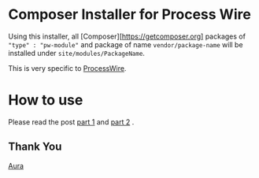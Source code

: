 # Composer Installer for Process Wire

Using this installer, all [Composer][https://getcomposer.org] packages of `"type" : "pw-module"`
and package of name `vendor/package-name` will be installed under 
`site/modules/PackageName`.

This is very specific to [ProcessWire](http://processwire.com/).

# How to use

Please read the post [part 1](http://harikt.com/blog/2013/11/16/composer-support-for-processwire-modules/) and [part 2](http://harikt.com/blog/2013/11/19/composer-support-for-processwire-part-2/) .

## Thank You

[Aura](https://github.com/auraphp)
